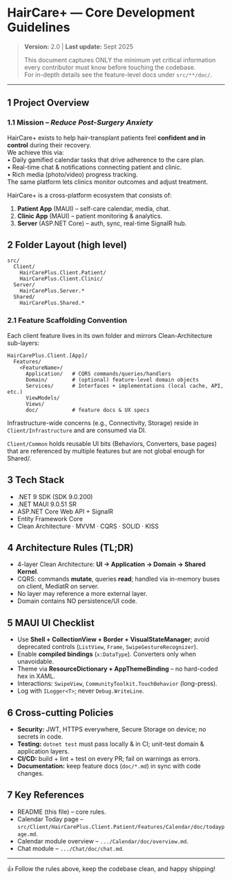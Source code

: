 # HairCare+ — Core Development Guidelines

> **Version:** 2.0   |  **Last update:** Sept 2025 
>
> This document captures ONLY the minimum yet critical information every contributor must know before touching the codebase.  
> For in-depth details see the feature-level docs under `src/**/doc/`.

---

## 1  Project Overview
### 1.1  Mission – *Reduce Post-Surgery Anxiety*
HairCare+ exists to help hair-transplant patients feel **confident and in control** during their recovery.  
We achieve this via:  
• Daily gamified calendar tasks that drive adherence to the care plan.  
• Real-time chat & notifications connecting patient and clinic.  
• Rich media (photo/video) progress tracking.  
The same platform lets clinics monitor outcomes and adjust treatment.

HairCare+ is a cross-platform ecosystem that consists of:
1. **Patient App** (MAUI) – self-care calendar, media, chat.  
2. **Clinic App** (MAUI) – patient monitoring & analytics.  
3. **Server** (ASP.NET Core) – auth, sync, real-time SignalR hub.

## 2  Folder Layout (high level)
```
src/
  Client/
    HairCarePlus.Client.Patient/
    HairCarePlus.Client.Clinic/
  Server/
    HairCarePlus.Server.*
  Shared/
    HairCarePlus.Shared.*
```

### 2.1  Feature Scaffolding Convention
Each client feature lives in its own folder and mirrors Clean-Architecture sub-layers:

```
HairCarePlus.Client.[App]/
  Features/
    <FeatureName>/
      Application/   # CQRS commands/queries/handlers
      Domain/        # (optional) feature-level domain objects
      Services/      # Interfaces + implementations (local cache, API, etc.)
      ViewModels/
      Views/
      doc/           # feature docs & UX specs
```

Infrastructure-wide concerns (e.g., Connectivity, Storage) reside in `Client/Infrastructure` and are consumed via DI.

`Client/Common` holds reusable UI bits (Behaviors, Converters, base pages) that are referenced by multiple features but are not global enough for Shared/.

## 3  Tech Stack
* .NET 9 SDK (SDK 9.0.200)
* .NET MAUI 9.0.51 SR
* ASP.NET Core Web API + SignalR  
* Entity Framework Core  
* Clean Architecture · MVVM · CQRS · SOLID · KISS

## 4  Architecture Rules (TL;DR)
* 4-layer Clean Architecture: **UI → Application → Domain → Shared Kernel**.  
* CQRS: commands **mutate**, queries **read**; handled via in-memory buses on client, MediatR on server.  
* No layer may reference a more external layer.  
* Domain contains NO persistence/UI code.

## 5  MAUI UI Checklist
* Use **Shell + CollectionView + Border + VisualStateManager**; avoid deprecated controls (`ListView`, `Frame`, `SwipeGestureRecognizer`).  
* Enable **compiled bindings** (`x:DataType`). Converters only when unavoidable.  
* Theme via **ResourceDictionary + AppThemeBinding** – no hard-coded hex in XAML.  
* Interactions: `SwipeView`, `CommunityToolkit.TouchBehavior` (long-press).  
* Log with `ILogger<T>`; never `Debug.WriteLine`.

## 6  Cross-cutting Policies
* **Security:** JWT, HTTPS everywhere, Secure Storage on device; no secrets in code.  
* **Testing:** `dotnet test` must pass locally & in CI; unit-test domain & application layers.  
* **CI/CD:** build + lint + test on every PR; fail on warnings as errors.  
* **Documentation:** keep feature docs (`doc/*.md`) in sync with code changes.

## 7  Key References
* README (this file) – core rules.  
* Calendar Today page – `src/Client/HairCarePlus.Client.Patient/Features/Calendar/doc/todaypage.md`.  
* Calendar module overview – `.../Calendar/doc/overview.md`.  
* Chat module – `.../Chat/doc/chat.md`.

---
👍  Follow the rules above, keep the codebase clean, and happy shipping!